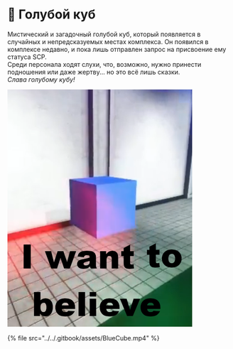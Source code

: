 # 📘 Голубой куб

Мистический и загадочный голубой куб, который появляется в случайных и непредсказуемых местах комплекса. Он появился в комплексе недавно, и пока лишь отправлен запрос на присвоение ему статуса SCP.\
Среди персонала ходят слухи, что, возможно, нужно принести подношения или даже жертву... но это всё лишь сказки.\
_Слава голубому кубу!_

![](../../.gitbook/assets/Cube.png)

{% file src="../../.gitbook/assets/BlueCube.mp4" %}
